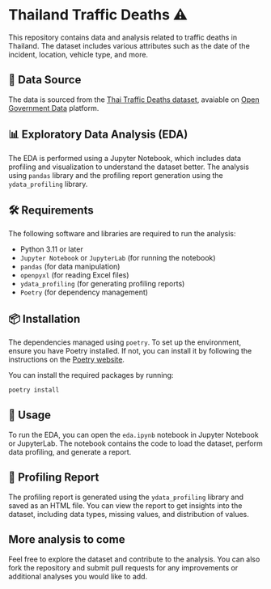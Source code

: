 # Thailand Traffic Deaths ⚠️

This repository contains data and analysis related to traffic deaths in Thailand. The dataset includes various attributes such as the date of the incident, location, vehicle type, and more.

## 📄 Data Source
The data is sourced from the [Thai Traffic Deaths dataset](https://data.go.th/dataset/rtddi), avaiable on [Open Government Data](https://data.go.th/) platform.

## 📊 Exploratory Data Analysis (EDA)
The EDA is performed using a Jupyter Notebook, which includes data profiling and visualization to understand the dataset better. The analysis using `pandas` library and the profiling report generation using the `ydata_profiling` library.

## 🛠️ Requirements
The following software and libraries are required to run the analysis:

- Python 3.11 or later
- `Jupyter Notebook` or `JupyterLab` (for running the notebook)
- `pandas` (for data manipulation)
- `openpyxl` (for reading Excel files)
- `ydata_profiling` (for generating profiling reports)  
- `Poetry` (for dependency management)


## 📦 Installation
The dependencies managed using `poetry`. To set up the environment, ensure you have Poetry installed. If not, you can install it by following the instructions on the [Poetry website](https://python-poetry.org/docs/#installation).  

You can install the required packages by running:

```bash
poetry install
```

## 📖 Usage

To run the EDA, you can open the `eda.ipynb` notebook in Jupyter Notebook or JupyterLab. The notebook contains the code to load the dataset, perform data profiling, and generate a report.


## 📄 Profiling Report
The profiling report is generated using the `ydata_profiling` library and saved as an HTML file. You can view the report to get insights into the dataset, including data types, missing values, and distribution of values.

## More analysis to come
Feel free to explore the dataset and contribute to the analysis. You can also fork the repository and submit pull requests for any improvements or additional analyses you would like to add. 